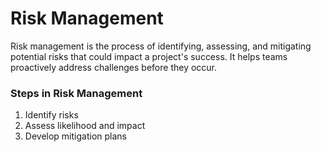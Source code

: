 # Risk Management

Risk management is the process of identifying, assessing, and mitigating potential risks that could impact a project's success. It helps teams proactively address challenges before they occur.

### Steps in Risk Management
1. Identify risks
2. Assess likelihood and impact
3. Develop mitigation plans
